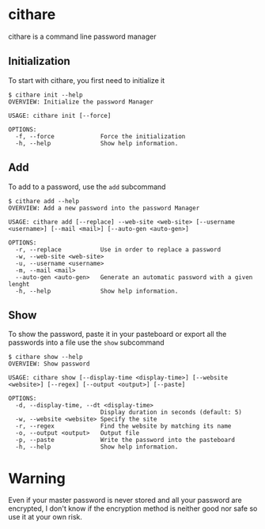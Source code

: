 # cithare

cithare is a command line password manager

## Initialization

To start with cithare, you first need to initialize it

```
$ cithare init --help
OVERVIEW: Initialize the password Manager

USAGE: cithare init [--force]

OPTIONS:
  -f, --force             Force the initialization
  -h, --help              Show help information.
```

## Add

To add to a password, use the ```add``` subcommand

```
$ cithare add --help
OVERVIEW: Add a new password into the password Manager

USAGE: cithare add [--replace] --web-site <web-site> [--username <username>] [--mail <mail>] [--auto-gen <auto-gen>]

OPTIONS:
  -r, --replace           Use in order to replace a password
  -w, --web-site <web-site>
  -u, --username <username>
  -m, --mail <mail>
  --auto-gen <auto-gen>   Generate an automatic password with a given lenght
  -h, --help              Show help information.

```

## Show

To show the password, paste it in your pasteboard or export all the passwords into a file use the ```show``` subcommand

```
$ cithare show --help
OVERVIEW: Show password

USAGE: cithare show [--display-time <display-time>] [--website <website>] [--regex] [--output <output>] [--paste]

OPTIONS:
  -d, --display-time, --dt <display-time>
                          Display duration in seconds (default: 5)
  -w, --website <website> Specify the site
  -r, --regex             Find the website by matching its name
  -o, --output <output>   Output file
  -p, --paste             Write the password into the pasteboard
  -h, --help              Show help information.
```

# Warning

Even if your master password is never stored and all your password are encrypted, I don't know if the encryption method is neither good nor safe so use it at your own risk.
